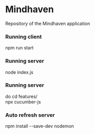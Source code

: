 # Mindhaven
Repository of the Mindhaven application

### Running client
npm run start   

### Running server 
  node index.js
  
### Running server 
 do cd features/  
  npx cucumber-js

### Auto refresh server 
  npm install --save-dev nodemon 


